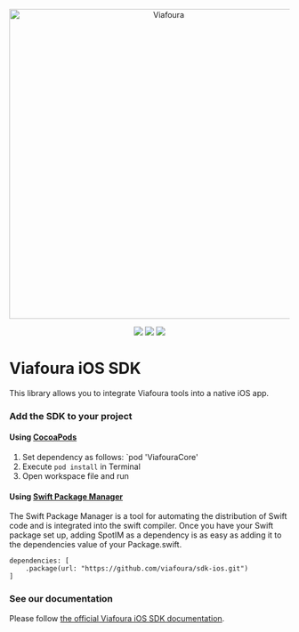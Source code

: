 <p align="center">
<img src="https://github.com/viafoura/sdk-ios/assets/103942744/f4b6b449-c64b-452c-8260-8e1c1795266f" alt="Viafoura" title="Viafoura" width="557"/>
</p>

<p align="center">
<a href="https://documentation.viafoura.com/docs/getting-started-on-ios"><img src="https://img.shields.io/badge/Swift-Doc-DE5C43.svg?style=flat"></a>
<a href="https://cocoapods.org/pods/ViafouraCore"><img src="https://img.shields.io/github/v/tag/viafoura/sdk-ios.svg?color=red&include_prereleases=&sort=semver"></a>
<a href="https://swift.org/package-manager/"><img src="https://img.shields.io/badge/SPM-supported-DE5C43.svg?style=flat"></a>
</p>

# Viafoura iOS SDK

This library allows you to integrate Viafoura tools into a native iOS app.

### Add the SDK to your project

#### Using [CocoaPods](https://cocoapods.org)
1. Set dependency as follows:
    `pod 'ViafouraCore'
2. Execute `pod install` in Terminal
3. Open workspace file and run

#### Using [Swift Package Manager](https://swift.org/package-manager)
The Swift Package Manager is a tool for automating the distribution of Swift code and is integrated into the swift compiler.
Once you have your Swift package set up, adding SpotIM as a dependency is as easy as adding it to the dependencies value of your Package.swift.
```
dependencies: [
    .package(url: "https://github.com/viafoura/sdk-ios.git")
]
```

### See our documentation

Please follow [the official Viafoura iOS SDK documentation](https://documentation.viafoura.com/docs/add-the-viafoura-ios-sdk-to-your-app).
